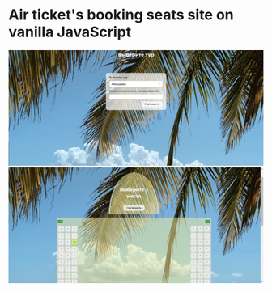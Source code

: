 # Air ticket's booking seats site on vanilla JavaScript
<p text="align-item">
    <img src="./img/promo_1.png" width="550" title="Batman promo">
    <img src="./img/promo_2.png" width="550" title="Batman promo">
</p>